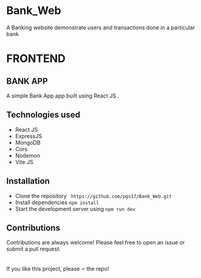 # Bank_Web
A Banking website demonstrate users and transactions done in a particular bank
  
  # FRONTEND
  ## BANK APP
A simple Bank App app built using React JS .

## Technologies used
* React JS  
* ExpressJS
* MongoDB
* Cors
* Nodemon
* Vite JS  
 
## Installation


* Clone the repository ` https://github.com/pgs17/Bank_Web.git`
* Install dependencies `npm install`
* Start the development server using `npm run dev`

## Contributions
Contributions are always welcome! Please feel free to open an issue or submit a pull request. <br>
<br>
<br>
If you like this project, please ⭐ the repo!
